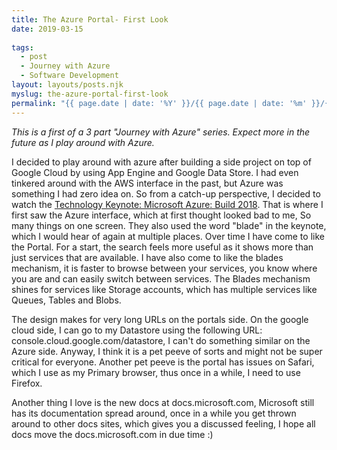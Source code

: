 ```yaml
---
title: The Azure Portal- First Look
date: 2019-03-15
 
tags: 
  - post
  - Journey with Azure 
  - Software Development
layout: layouts/posts.njk
myslug: the-azure-portal-first-look
permalink: "{{ page.date | date: '%Y' }}/{{ page.date | date: '%m' }}/{{ page.date | date: '%d' }}/{{ myslug | slug }}/index.html"
---
```


_This is a first of a 3 part "Journey with Azure" series. Expect more in the future as I play around with Azure._

I decided to play around with azure after building a side project on top of Google Cloud by using App Engine and Google Data Store. I had even tinkered around with the AWS interface in the past, but Azure was something I had zero idea on. So from a catch-up perspective, I decided to watch the [Technology Keynote: Microsoft Azure: Build 2018](https://www.youtube.com/watch?v=G9615XmUfas). That is where I first saw the Azure interface, which at first thought looked bad to me, So many things on one screen. They also used the word "blade" in the keynote, which I would hear of again at multiple places. Over time I have come to like the Portal. For a start, the search feels more useful as it shows more than just services that are available. I have also come to like the blades mechanism, it is faster to browse between your services, you know where you are and can easily switch between services. The Blades mechanism shines for services like Storage accounts, which has multiple services like Queues, Tables and Blobs.

The design makes for very long URLs on the portals side. On the google cloud side, I can go to my Datastore using the following URL: console.cloud.google.com/datastore, I can't do something similar on the Azure side. Anyway, I think it is a pet peeve of sorts and might not be super critical for everyone. Another pet peeve is the portal has issues on Safari, which I use as my Primary browser, thus once in a while, I need to use Firefox.

Another thing I love is the new docs at docs.microsoft.com, Microsoft still has its documentation spread around, once in a while you get thrown around to other docs sites, which gives you a discussed feeling, I hope all docs move the docs.microsoft.com in due time :)
